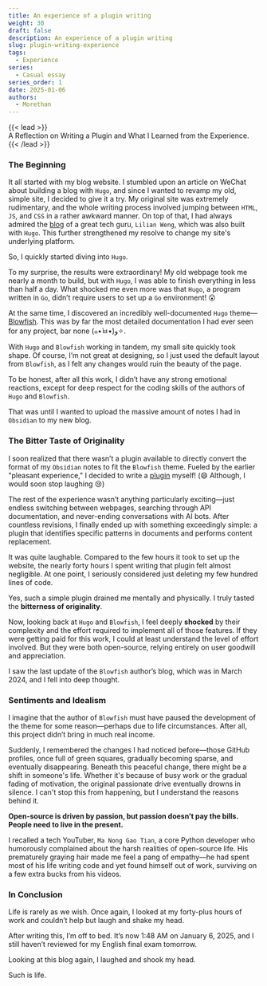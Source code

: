 ```yaml
---
title: An experience of a plugin writing
weight: 30
draft: false
description: An experience of a plugin writing
slug: plugin-writing-experience
tags:
  - Experience
series:
  - Casual essay
series_order: 1
date: 2025-01-06
authors:
  - Morethan
---
```


{{< lead >}}  
A Reflection on Writing a Plugin and What I Learned from the Experience.  
{{< /lead >}}

### The Beginning

It all started with my blog website. I stumbled upon an article on WeChat about building a blog with `Hugo`, and since I wanted to revamp my old, simple site, I decided to give it a try. My original site was extremely rudimentary, and the whole writing process involved jumping between `HTML`, `JS`, and `CSS` in a rather awkward manner. On top of that, I had always admired the [blog](https://lilianweng.github.io/) of a great tech guru, `Lilian Weng`, which was also built with `Hugo`. This further strengthened my resolve to change my site's underlying platform.

So, I quickly started diving into `Hugo`.

To my surprise, the results were extraordinary! My old webpage took me nearly a month to build, but with `Hugo`, I was able to finish everything in less than half a day. What shocked me even more was that `Hugo`, a program written in `Go`, didn’t require users to set up a `Go` environment! 😮

At the same time, I discovered an incredibly well-documented `Hugo` theme—[Blowfish](https://blowfish.page/). This was by far the most detailed documentation I had ever seen for any project, bar none (๑•̀ㅂ•́)و✧.

With `Hugo` and `Blowfish` working in tandem, my small site quickly took shape. Of course, I’m not great at designing, so I just used the default layout from `Blowfish`, as I felt any changes would ruin the beauty of the page.

To be honest, after all this work, I didn’t have any strong emotional reactions, except for deep respect for the coding skills of the authors of `Hugo` and `Blowfish`.

That was until I wanted to upload the massive amount of notes I had in `Obsidian` to my new blog.

### The Bitter Taste of Originality

I soon realized that there wasn’t a plugin available to directly convert the format of my `Obsidian` notes to fit the `Blowfish` theme. Fueled by the earlier "pleasant experience," I decided to write a [plugin](https://github.com/morethan987/Hugo-Blowfish-Exporter) myself! (😄 Although, I would soon stop laughing 😢)

The rest of the experience wasn’t anything particularly exciting—just endless switching between webpages, searching through API documentation, and never-ending conversations with AI bots. After countless revisions, I finally ended up with something exceedingly simple: a plugin that identifies specific patterns in documents and performs content replacement.

It was quite laughable. Compared to the few hours it took to set up the website, the nearly forty hours I spent writing that plugin felt almost negligible. At one point, I seriously considered just deleting my few hundred lines of code.

Yes, such a simple plugin drained me mentally and physically. I truly tasted the **bitterness of originality**.

Now, looking back at `Hugo` and `Blowfish`, I feel deeply **shocked** by their complexity and the effort required to implement all of those features. If they were getting paid for this work, I could at least understand the level of effort involved. But they were both open-source, relying entirely on user goodwill and appreciation.

I saw the last update of the `Blowfish` author’s blog, which was in March 2024, and I fell into deep thought.

### Sentiments and Idealism

I imagine that the author of `Blowfish` must have paused the development of the theme for some reason—perhaps due to life circumstances. After all, this project didn’t bring in much real income.

Suddenly, I remembered the changes I had noticed before—those GitHub profiles, once full of green squares, gradually becoming sparse, and eventually disappearing. Beneath this peaceful change, there might be a shift in someone's life. Whether it's because of busy work or the gradual fading of motivation, the original passionate drive eventually drowns in silence. I can't stop this from happening, but I understand the reasons behind it.

**Open-source is driven by passion, but passion doesn’t pay the bills. People need to live in the present.**

I recalled a tech YouTuber, `Ma Nong Gao Tian`, a core Python developer who humorously complained about the harsh realities of open-source life. His prematurely graying hair made me feel a pang of empathy—he had spent most of his life writing code and yet found himself out of work, surviving on a few extra bucks from his videos.

### In Conclusion

Life is rarely as we wish. Once again, I looked at my forty-plus hours of work and couldn’t help but laugh and shake my head.

After writing this, I’m off to bed. It’s now 1:48 AM on January 6, 2025, and I still haven’t reviewed for my English final exam tomorrow.

Looking at this blog again, I laughed and shook my head.

Such is life.
